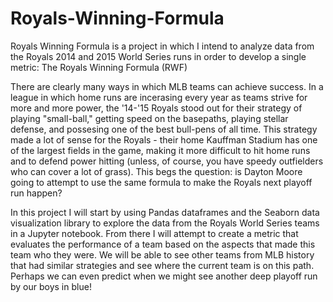 # Royals-Winning-Formula

Royals Winning Formula is a project in which I intend to analyze data from the Royals 2014 and 2015 World Series runs in order to develop a single metric: The Royals Winning Formula (RWF)

There are clearly many ways in which MLB teams can achieve success. In a league in which home runs are incerasing every year as teams strive for more and more power, the '14-'15 Royals stood out for their strategy of playing "small-ball," getting speed on the basepaths, playing stellar defense, and possesing one of the best bull-pens of all time. This strategy made a lot of sense for the Royals - their home Kauffman Stadium has one of the largest fields in the game, making it more difficult to hit home runs and to defend power hitting (unless, of course, you have speedy outfielders who can cover a lot of grass). This begs the question: is Dayton Moore going to attempt to use the same formula to make the Royals next playoff run happen?

In this project I will start by using Pandas dataframes and the Seaborn data visualization library to explore the data from the Royals World Series teams in a Jupyter notebook. From there I will attempt to create a metric that evaluates the performance of a team based on the aspects that made this team who they were. We will be able to see other teams from MLB history that had similar strategies and see where the current team is on this path. Perhaps we can even predict when we might see another deep playoff run by our boys in blue! 
